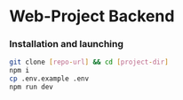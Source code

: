 # Web-Project Backend

### Installation and launching

```bash
git clone [repo-url] && cd [project-dir]
npm i
cp .env.example .env
npm run dev
```
